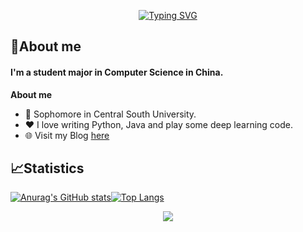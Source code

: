 <p align="center"><a href="https://git.io/typing-svg"><img src="https://readme-typing-svg.herokuapp.com?font=Fira+Code&size=30&pause=4000&color=0B2734&width=435&lines=Linley+Shi+(indexss)" alt="Typing SVG" /></a></p>

## 🥱About me

#### I'm a student major in Computer Science in China.

**About me**

- 📖 Sophomore in Central South University.
- ❤️ I love writing Python, Java and play some deep learning code.
- 🌐 Visit my Blog  [here](http://www.shilinli.com)


## 📈Statistics

[![Anurag's GitHub stats](https://github-readme-stats.vercel.app/api?username=indexss&hide_border=false)](https://github.com/anuraghazra/github-readme-stats)[![Top Langs](https://github-readme-stats.vercel.app/api/top-langs/?username=indexss&layout=compact&hide_border=false)](https://github.com/anuraghazra/github-readme-stats)

<div align="center">
    <img  src="https://github-readme-streak-stats.herokuapp.com/?user=indexss&hide_border=false" />
</div>

